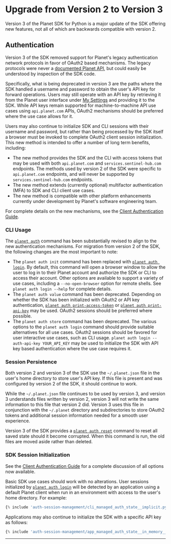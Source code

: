 # Upgrade from Version 2 to Version 3

Version 3 of the Planet SDK for Python is a major update of the SDK offering
new features, not all of which are backwards compatible with version 2.

## Authentication
Version 3 of the SDK removed support for Planet's legacy authentication network
protocols in favor of OAuth2 based mechanisms.  The legacy protocols
were never a [documented Planet API](https://docs.planet.com/develop/apis/), but could
easily be understood by inspection of the SDK code.

Specifically, what is being deprecated in version 3 are the paths where the SDK
handled a username and password to obtain the user's API key for forward
operations.  Users may still operate with an API key by retrieving it from the
Planet user interface under [My Settings](https://www.planet.com/account/#/user-settings)
and providing it to the SDK.  While API keys remain supported for machine-to-machine
API use cases using `api.planet.com` APIs, OAuth2 mechanisms should be preferred
where the use case allows for it.

Users may also continue to initialize SDK and CLI sessions with their username
and password, but rather than being processed by the SDK itself a browser must
be invoked to complete OAuth2 client session initialization.
This new method is intended to offer a number of long term benefits, including:

* The new method provides the SDK and the CLI with access tokens that may be
  used with both `api.planet.com` and `services.sentinel-hub.com` endpoints.  The methods
  used by version 2 of the SDK were specific to `api.planet.com` endpoints, and
  will never be supported by `services.sentinel-hub.com` endpoints.
* The new method extends (currently optional) multifactor authentication (MFA)
  to SDK and CLI client use cases.
* The new method is compatible with other platform enhancements currently under
  development by Planet's software engineering team.

For complete details on the new mechanisms, see the [Client Authentication Guide](../python/sdk-client-auth.md).

### CLI Usage
The [`planet auth`](../../cli/cli-reference/#auth) command has been substantially
revised to align to the new authentication mechanisms.  For migration from version 2
of the SDK, the following changes are the most important to note:

* The `planet auth init` command has been replaced with [`planet auth login`](../../cli/cli-reference/#login).
  By default, this command will open a browser window to allow the user to log
  in to their Planet account and authorize the SDK or CLI to access their account.
  Other options are available to support a variety of use cases, including a
  `--no-open-browser` option for remote shells.  See `planet auth login --help`
  for complete details.
* The `planet auth value` command has been deprecated.  Depending on whether the SDK
  has been initialized with OAuth2 or API key authentication,
  [`planet auth print-access-token`](../../cli/cli-reference/#print-access-token)
  or [`planet auth print-api-key`](../../cli/cli-reference/#print-api-key) may
  be used.  OAuth2 sessions should be preferred where possible.
* The `planet auth store` command has been deprecated. The various options to the
  `planet auth login` command should provide suitable alternatives for all use cases.
  OAuth2 sessions should be favored for user interactive use cases, such as CLI usage.
  `planet auth login --auth-api-key YOUR_API_KEY` may be used to initialize the SDK
  with API key based authentication where the use case requires it.

### Session Persistence
Both version 2 and version 3 of the SDK use the `~/.planet.json` file in the user's
home directory to store user's API key.  If this file is present and was configured
by version 2 of the SDK, it should continue to work.

While the `~/.planet.json` file continues to be used by version 3, and version 3
understands files written by version 2, version 3 will not write the same information
to this file that version 2 did.  Version 3 uses this file in conjunction with the
`~/.planet` directory and subdirectories to store OAuth2 tokens and additional
session information needed for a smooth user experience.

Version 3 of the SDK provides a [`planet auth reset`](../../cli/cli-reference/#reset)
command to reset all saved state should it become corrupted.  When this command is run,
the old files are moved aside rather than deleted.

### SDK Session Initialization
See the [Client Authentication Guide](../python/sdk-client-auth.md) for a complete
discussion of all options now available.

Basic SDK use cases should work with no alterations.
User sessions initialized by [`planet auth login`](../../cli/cli-reference/#login)
will be detected by an application using a default Planet client when
run in an environment with access to the user's home directory.  For example:

```python linenums="1"
{% include 'auth-session-management/cli_managed_auth_state__implicit.py' %}
```

Applications may also continue to initialize the SDK with a specific API key as follows:
```python linenums="1"
{% include 'auth-session-management/app_managed_auth_state__in_memory__api_key.py' %}
```

----
